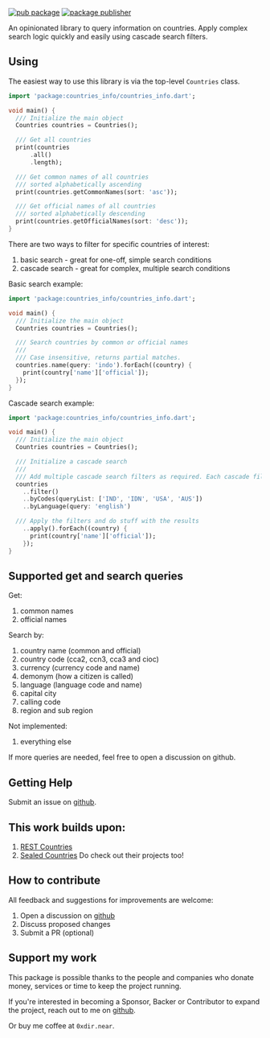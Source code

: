 [![pub package](https://img.shields.io/pub/v/countries_info.svg)](https://pub.dev/packages/countries_info)
[![package publisher](https://img.shields.io/pub/publisher/countries_info.svg)](https://pub.dev/packages/countries_info/publisher)

An opinionated library to query information on countries. Apply complex search logic
quickly and easily using cascade search filters.

## Using

The easiest way to use this library is via the top-level ```Countries``` class.

```dart
import 'package:countries_info/countries_info.dart';

void main() {
  /// Initialize the main object
  Countries countries = Countries();

  /// Get all countries
  print(countries
      .all()
      .length);

  /// Get common names of all countries
  /// sorted alphabetically ascending
  print(countries.getCommonNames(sort: 'asc'));

  /// Get official names of all countries
  /// sorted alphabetically descending
  print(countries.getOfficialNames(sort: 'desc'));
}
```

There are two ways to filter for specific countries of interest:

1. basic search - great for one-off, simple search conditions
2. cascade search - great for complex, multiple search conditions

Basic search example:

```dart
import 'package:countries_info/countries_info.dart';

void main() {
  /// Initialize the main object
  Countries countries = Countries();

  /// Search countries by common or official names
  ///
  /// Case insensitive, returns partial matches.
  countries.name(query: 'indo').forEach((country) {
    print(country['name']['official']);
  });
}
```

Cascade search example:

```dart
import 'package:countries_info/countries_info.dart';

void main() {
  /// Initialize the main object
  Countries countries = Countries();

  /// Initialize a cascade search
  /// 
  /// Add multiple cascade search filters as required. Each cascade filters the previous results.
  countries
    ..filter()
    ..byCodes(queryList: ['IND', 'IDN', 'USA', 'AUS'])
    ..byLanguage(query: 'english')

  /// Apply the filters and do stuff with the results
    ..apply().forEach((country) {
      print(country['name']['official']);
    });
}
```

## Supported get and search queries

Get:
1. common names
2. official names

Search by:
1. country name (common and official)
2. country code (cca2, ccn3, cca3 and cioc)
3. currency (currency code and name)
4. demonym (how a citizen is called)
5. language (language code and name)
6. capital city
7. calling code
8. region and sub region

Not implemented:

1. everything else

If more queries are needed, feel free to open a discussion on github.

## Getting Help

Submit an issue on [github].

[github]: https://github.com/0xdir/countries_info_dart


## This work builds upon:
1. [REST Countries](https://restcountries.com/)
2. [Sealed Countries](https://pub.dev/packages/sealed_countries)
Do check out their projects too!

## How to contribute

All feedback and suggestions for improvements are welcome:

1. Open a discussion on [github]
2. Discuss proposed changes
3. Submit a PR (optional)

[github]: https://github.com/0xdir/countries_info_dart

## Support my work

This package is possible thanks to the people and companies
who donate money, services or time to keep the project running.

If you're interested in becoming a Sponsor, Backer or Contributor
to expand the project, reach out to me on [github].

[github]: https://github.com/sponsors/0xdir

Or buy me coffee at `0xdir.near`.
